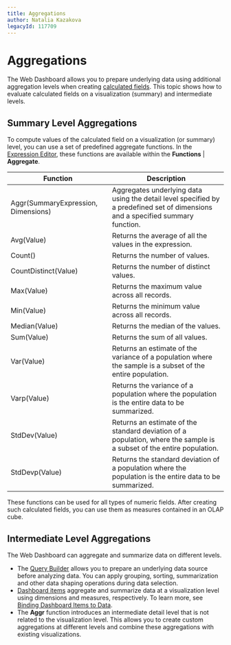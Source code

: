 ```yaml
---
title: Aggregations
author: Natalia Kazakova
legacyId: 117709
---
```

# Aggregations
The Web Dashboard allows you to prepare underlying data using additional aggregation levels when creating [calculated fields](../providing-data/calculated-fields.md). This topic shows how to evaluate calculated fields on a visualization (summary) and intermediate levels.

## Summary Level Aggregations
To compute values of the calculated field on a visualization (or summary) level, you can use a set of predefined aggregate functions. In the [Expression Editor](../providing-data/calculated-fields.md), these functions are available within the **Functions** | **Aggregate**.

| Function | Description |
|---|---|
| Aggr(SummaryExpression, Dimensions) | Aggregates underlying data using the detail level specified by a predefined set of dimensions and a specified summary function. |
| Avg(Value) | Returns the average of all the values in the expression. |
| Count() | Returns the number of values. |
| CountDistinct(Value) | Returns the number of distinct values. |
| Max(Value) | Returns the maximum value across all records. |
| Min(Value) | Returns the minimum value across all records. |
| Median(Value) | Returns the median of the values. |
| Sum(Value) | Returns the sum of all values. |
| Var(Value) | Returns an estimate of the variance of a population where the sample is a subset of the entire population. |
| Varp(Value) | Returns the variance of a population where the population is the entire data to be summarized. |
| StdDev(Value) | Returns an estimate of the standard deviation of a population, where the sample is a subset of the entire population. |
| StdDevp(Value) | Returns the standard deviation of a population where the population is the entire data to be summarized. |

These functions can be used for all types of numeric fields. After creating such calculated fields, you can use them as measures contained in an OLAP cube.

## Intermediate Level Aggregations
The Web Dashboard can aggregate and summarize data on different levels.
* The [Query Builder](../providing-data/working-with-sql-data-sources/query-builder.md) allows you to prepare an underlying data source before analyzing data. You can apply grouping, sorting, summarization and other data shaping operations during data selection.
* [Dashboard items](../designing-dashboard-items.md) aggregate and summarize data at a visualization level using dimensions and measures, respectively. To learn more, see [Binding Dashboard Items to Data](../binding-dashboard-items-to-data.md).
* The **Aggr** function introduces an intermediate detail level that is not related to the visualization level. This allows you to create custom aggregations at different levels and combine these aggregations with existing visualizations.